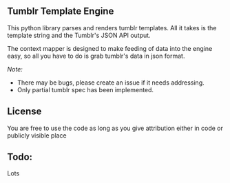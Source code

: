 ## Tumblr Template Engine

This python library parses and renders tumblr templates. All it takes is the template string and the Tumblr's JSON API output.

The context mapper is designed to make feeding of data into the engine easy, so all you have to do is grab tumblr's data in json format.

*Note:* 
 - There may be bugs, please create an issue if it needs addressing.
 - Only partial tumblr spec has been implemented.

## License

You are free to use the code as long as you give attribution either in code or publicly visible place

## Todo:

Lots

